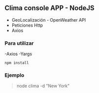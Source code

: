## Clima console APP - NodeJS


- GeoLocalización - OpenWeather API 
- Peticiones Http
- Axios


### Para utilizar 

-Axios
-Yargs


``` npm install ```

### Ejemplo

> node clima -d "New York"